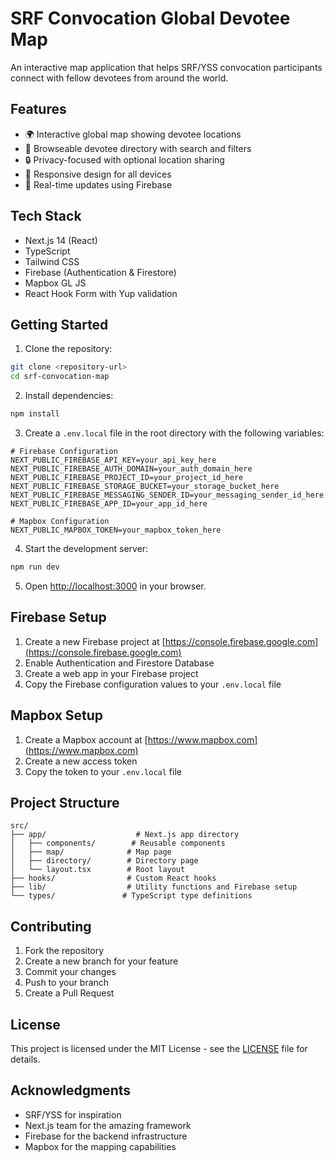# SRF Convocation Global Devotee Map

An interactive map application that helps SRF/YSS convocation participants connect with fellow devotees from around the world.

## Features

- 🌍 Interactive global map showing devotee locations
- 👥 Browseable devotee directory with search and filters
- 🔒 Privacy-focused with optional location sharing
- 📱 Responsive design for all devices
- 🔄 Real-time updates using Firebase

## Tech Stack

- Next.js 14 (React)
- TypeScript
- Tailwind CSS
- Firebase (Authentication & Firestore)
- Mapbox GL JS
- React Hook Form with Yup validation

## Getting Started

1. Clone the repository:
```bash
git clone <repository-url>
cd srf-convocation-map
```

2. Install dependencies:
```bash
npm install
```

3. Create a `.env.local` file in the root directory with the following variables:

```env
# Firebase Configuration
NEXT_PUBLIC_FIREBASE_API_KEY=your_api_key_here
NEXT_PUBLIC_FIREBASE_AUTH_DOMAIN=your_auth_domain_here
NEXT_PUBLIC_FIREBASE_PROJECT_ID=your_project_id_here
NEXT_PUBLIC_FIREBASE_STORAGE_BUCKET=your_storage_bucket_here
NEXT_PUBLIC_FIREBASE_MESSAGING_SENDER_ID=your_messaging_sender_id_here
NEXT_PUBLIC_FIREBASE_APP_ID=your_app_id_here

# Mapbox Configuration
NEXT_PUBLIC_MAPBOX_TOKEN=your_mapbox_token_here
```

4. Start the development server:
```bash
npm run dev
```

5. Open [http://localhost:3000](http://localhost:3000) in your browser.

## Firebase Setup

1. Create a new Firebase project at [https://console.firebase.google.com](https://console.firebase.google.com)
2. Enable Authentication and Firestore Database
3. Create a web app in your Firebase project
4. Copy the Firebase configuration values to your `.env.local` file

## Mapbox Setup

1. Create a Mapbox account at [https://www.mapbox.com](https://www.mapbox.com)
2. Create a new access token
3. Copy the token to your `.env.local` file

## Project Structure

```
src/
├── app/                    # Next.js app directory
│   ├── components/        # Reusable components
│   ├── map/              # Map page
│   ├── directory/        # Directory page
│   └── layout.tsx        # Root layout
├── hooks/                # Custom React hooks
├── lib/                  # Utility functions and Firebase setup
└── types/               # TypeScript type definitions
```

## Contributing

1. Fork the repository
2. Create a new branch for your feature
3. Commit your changes
4. Push to your branch
5. Create a Pull Request

## License

This project is licensed under the MIT License - see the [LICENSE](LICENSE) file for details.

## Acknowledgments

- SRF/YSS for inspiration
- Next.js team for the amazing framework
- Firebase for the backend infrastructure
- Mapbox for the mapping capabilities
